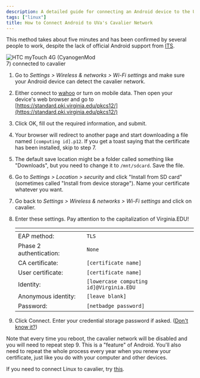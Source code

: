 ```yaml
---
description: A detailed guide for connecting an Android device to the University of Virginia's secure wireless network, cavalier.
tags: ["linux"]
title: How to Connect Android to UVa's Cavalier Network
---
```


This method takes about five minutes and has been confirmed by several people to work, despite the lack of official Android support from [ITS](http://its.virginia.edu/mobile/android.html#wireless).

<img src="/img/android-on-cavalier-connected.jpg" class="right" alt="HTC myTouch 4G (CyanogenMod 7) connected to cavalier" style="max-width: 240px">

1. Go to _Settings > Wireless & networks > Wi-Fi settings_ and make sure your Android device can detect the cavalier network.

1. Either connect to [wahoo](http://its.virginia.edu/mobile/android.html#wireless) or turn on mobile data. Then open your device's web browser and go to [https://standard.pki.virginia.edu/pkcs12/](https://standard.pki.virginia.edu/pkcs12/)

1. Click OK, fill out the required information, and submit.

1. Your browser will redirect to another page and start downloading a file named `[computing id].p12`. If you get a toast saying that the certificate has been installed, skip to step 7.

1. The default save location might be a folder called something like "Downloads", but you need to change it to `/mnt/sdcard`. Save the file.

1. Go to _Settings > Location > security_ and click "Install from SD card" (sometimes called "Install from device storage"). Name your certificate whatever you want.

1. Go back to _Settings > Wireless & networks > Wi-Fi settings_ and click on cavalier.

1. Enter these settings. Pay attention to the capitalization of Virginia.EDU!

   | <!-- -->                | <!-- -->                                |
   | ----------------------- | --------------------------------------- |
   | EAP method:             | `TLS`                                   |
   | Phase 2 authentication: | `None`                                  |
   | CA certificate:         | `[certificate name]`                    |
   | User certificate:       | `[certificate name]`                    |
   | Identity:               | `[lowercase computing id]@Virginia.EDU` |
   | Anonymous identity:     | `[leave blank]`                         |
   | Password:               | `[netbadge password]`                   |

1. Click Connect. Enter your credential storage password if asked. ([Don't know it?](https://www.google.com/search?q=android+reset+credential+storage+password))

Note that every time you reboot, the cavalier network will be disabled and you will need to repeat step 9. This is a "feature" of Android. You'll also need to repeat the whole process every year when you renew your certificate, just like you do with your computer and other devices.

If you need to connect Linux to cavalier, try [this](http://uvalug.org/wiki/Cavalier_Wireless_with_Network_Manager).
